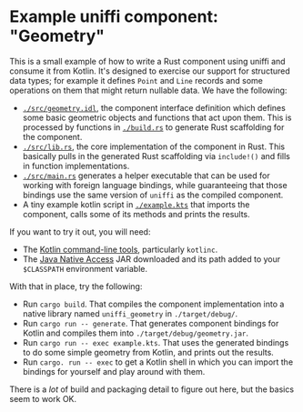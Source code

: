 # Example uniffi component: "Geometry"

This is a small example of how to write a Rust component using uniffi and consume it from Kotlin.
It's designed to exercise our support for structured data types; for example it defines `Point` and
`Line` records and some operations on them that might return nullable data. We have the following:

* [`./src/geometry.idl`](./src/geometry.idl), the component interface definition which defines some
  basic geometric objects and functions that act upon them. This is processed by functions in
  [`./build.rs`](./build.rs) to generate Rust scaffolding for the component.
* [`./src/lib.rs`](./src/lib.rs), the core implementation of the component in Rust. This basically
  pulls in the generated Rust scaffolding via `include!()` and fills in function implementations.
* [`./src/main.rs`](./src/main.rs) generates a helper executable that can be used for working with
  foreign language bindings, while guaranteeing that those bindings use the same version of `uniffi`
  as the compiled component.
* A tiny example kotlin script in [`./example.kts`](./example.kts) that imports the component, calls
  some of its methods and prints the results.

If you want to try it out, you will need:

* The [Kotlin command-line tools](https://kotlinlang.org/docs/tutorials/command-line.html), particularly `kotlinc`.
* The [Java Native Access](https://github.com/java-native-access/jna#download) JAR downloaded and its path
  added to your `$CLASSPATH` environment variable.

With that in place, try the following:

* Run `cargo build`. That compiles the component implementation into a native library named `uniffi_geometry`
  in `./target/debug/`.
* Run `cargo run -- generate`. That generates component bindings for Kotlin and compiles them into
  `./target/debug/geometry.jar`.
* Run `cargo run -- exec example.kts`. That uses the generated bindings to do some simple geometry
  from Kotlin, and prints out the results.
* Run `cargo. run -- exec` to get a Kotlin shell in which you can import the bindings for yourself
  and play around with them.

There is a *lot* of build and packaging detail to figure out here, but the basics seem to work OK.
